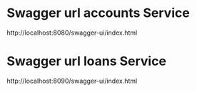 # Swagger url accounts Service 
http://localhost:8080/swagger-ui/index.html

# Swagger url loans Service 
http://localhost:8090/swagger-ui/index.html
